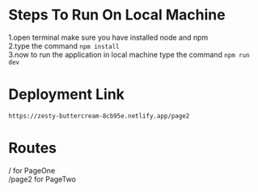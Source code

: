 # Steps To Run On Local Machine
1.open terminal make sure you have installed node and npm <br />
2.type the command `npm install`<br />
3.now to run the application in local machine type the command `npm run dev`<br />


# Deployment Link
`https://zesty-buttercream-8cb95e.netlify.app/page2`

# Routes
/ for PageOne<br />
/page2 for PageTwo<br />
